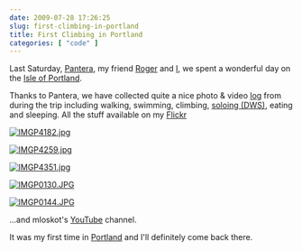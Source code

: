 ```yaml
---
date: 2009-07-28 17:26:25
slug: first-climbing-in-portland
title: First Climbing in Portland
categories: [ "code" ]
---
```


Last Saturday, [Pantera](http://www.flickr.com/photos/mloskot/tags/pantera/), my friend [Roger](http://www.ukclimbing.com/forums/profile.php?id=32379) and [I](http://www.ukclimbing.com/forums/profile.php?id=99771), we spent a wonderful day on the [Isle of Portland](http://en.wikipedia.org/wiki/Isle_of_Portland).





Thanks to Pantera, we have collected quite a nice photo & video [log](http://www.ukclimbing.com/forums/profile.php?id=99771) from during the trip including walking, swimming, climbing, [soloing (DWS)](http://en.wikipedia.org/wiki/Deep-water_soloing), eating and sleeping. All the stuff available on my [Flickr](http://www.flickr.com/photos/mloskot/sets/72157621844149926/)










[![IMGP4182.jpg](http://farm3.static.flickr.com/2530/3760358138_ee97a352cc_s.jpg)](http://www.flickr.com/photos/mloskot/3760358138/)


[![IMGP4259.jpg](http://farm3.static.flickr.com/2551/3760515526_3a7e81639d_s.jpg)](http://www.flickr.com/photos/mloskot/3760515526/)


[![IMGP4351.jpg](http://farm3.static.flickr.com/2580/3760706953_6a9e1d01a1_s.jpg)](http://www.flickr.com/photos/mloskot/3760706953/)


[![IMGP0130.JPG](http://farm3.static.flickr.com/2579/3759002133_7904cdfa84_s.jpg)](http://www.flickr.com/photos/mloskot/3759002133/)


[![IMGP0144.JPG](http://farm3.static.flickr.com/2619/3759818192_cc86f82430_s.jpg)](http://www.flickr.com/photos/mloskot/3759818192/)






...and mloskot's [YouTube](http://www.youtube.com/user/mloskot) channel.





It was my first time in [Portland](http://www.rockfax.com/) and I'll definitely come back there.
